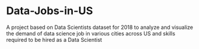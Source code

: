# Data-Jobs-in-US
A project based on Data Scientists dataset for 2018 to analyze and visualize the demand of data science job in various cities across US and skills  required to be hired as a Data Scientist 
